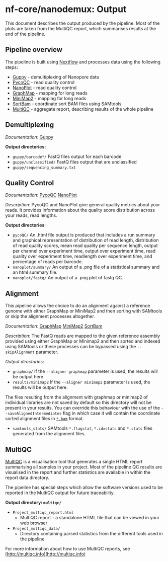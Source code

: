 # nf-core/nanodemux: Output

This document describes the output produced by the pipeline. Most of the plots are taken from the MultiQC report, which summarises results at the end of the pipeline.

<!-- TODO nf-core: Write this documentation describing your workflow's output -->

## Pipeline overview
The pipeline is built using [Nextflow](https://www.nextflow.io/)
and processes data using the following steps:

* [Guppy](#guppy) - demultiplexing of Nanopore data
* [PycoQC](#pycoqc) - read quality control
* [NanoPlot](#nanoplot) - read quality control
* [GraphMap](#graphmap) - mapping for long reads
* [MiniMap2](#minimap2) - mapping for long reads
* [SortBam](#sortbam) - coordinate sort BAM files using SAMtools
* [MultiQC](#multiqc) - aggregate report, describing results of the whole pipeline


## Demultiplexing
*Documentation*: 
[Guppy](https://nanoporetech.com/nanopore-sequencing-data-analysis)

**Output directories:** 
* `guppy/barcode*/`
FastQ files output for each barcode 
* `guppy/unclassified/`
FastQ files output that are unclassified
* `guppy/sequencing_summary.txt` 



## Quality Control 
*Documentation*:
[PycoQC](https://github.com/a-slide/pycoQC)
[NanoPlot](https://github.com/wdecoster/NanoPlot)

*Description*:
PycoQC and NanoPlot give general quality metrics about your reads. It provides information about the quality score distribution across your reads, read lengths. 

**Output directories**: 
* `pycoQC/`
An .html file output is produced that includes a run summary and graphical representation of distribution of read length, distribution of read quality scores, mean read quality per sequence length, output per channel over experiment time, output over experiment time, read quality over experiment time, readlength over experiment time, and percentage of reads per barcode.
* `nanoplot/summary/`
An output of a .png file of a statistical summary and an html summary file.
* `nanoplot/fastq/`
An output of a .png plot of fastq QC.

## Alignment 
This pipeline allows the choice to do an alignment against a reference genome with either GraphMap or MiniMap2 and then sorting with SAMtools or skip the alignment processes altogether. 

*Documentation*:
[GraphMap](https://github.com/isovic/graphmap)
[MiniMap2](https://github.com/lh3/minimap2)
[SortBam](http://www.htslib.org/doc/samtools.html)

*Description*:
The FastQ reads are mapped to the given reference assembly provided using either GraphMap or Minimap2 and then sorted and indexed using SAMtools or these processes can be bypassed using the `--skipAlignment` parameter.

*Output directories*:
 * `graphmap/`
 If the `--aligner graphmap` parameter is used, the results will be output here. 
 * `results/minimap2`
 If the `--aligner minimap2` parameter is used, the results will be output here.

 The files resulting from the alignment with graphmap or minimap2 of individual libraries are not saved by default so this directory will not be present in your results. You can override this behaviour with the use of the `--saveAlignedIntermediates` flag in which case it will contain the coordinate sorted alignment files in [`*.bam`](https://samtools.github.io/hts-specs/SAMv1.pdf) format.
 * `samtools_stats/`
 SAMtools `*.flagstat`, `*.idxstats` and `*.stats` files generated from the alignment files.

## MultiQC
[MultiQC](http://multiqc.info) is a visualisation tool that generates a single HTML report summarising all samples in your project. Most of the pipeline QC results are visualised in the report and further statistics are available in within the report data directory.

The pipeline has special steps which allow the software versions used to be reported in the MultiQC output for future traceability.

**Output directory: `multiqc/`**

* `Project_multiqc_report.html`
  * MultiQC report - a standalone HTML file that can be viewed in your web browser
* `Project_multiqc_data/`
  * Directory containing parsed statistics from the different tools used in the pipeline

For more information about how to use MultiQC reports, see [http://multiqc.info](http://multiqc.info)

